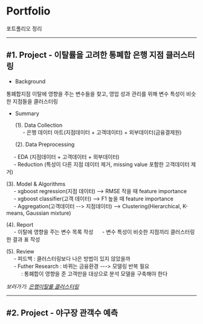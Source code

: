 Portfolio
================
포트폴리오 정리

***
<h2> #1. Project - 이탈률을 고려한 통폐합 은행 지점 클러스터링 </h2> 

- Background 
 <p>통폐합지점 이탈에 영향을 주는 변수들을 찾고, 영업 성과 관리를 위해 변수 특성이 비슷한 지점들을 클러스터링</p>

- Summary
	<p>(1). Data Collection <br/>
	&nbsp;&nbsp;&nbsp;&nbsp;&nbsp;- 은행 데이터 마트(지점데이터 + 고객데이터) + 외부데이터(금융결제원)</p>
	<p>(2). Data Preprocessing <br/>
&nbsp;&nbsp;&nbsp;&nbsp;&nbsp;- EDA (지점데이터 + 고객데이터 + 외부데이터) <br/>
&nbsp;&nbsp;&nbsp;&nbsp;&nbsp;- Reduction (특성이 다른 지점 데이터  제거, missing value 포함한 고객데이터 제거)</p>
	<p>(3). Model & Algorithms <br/>
&nbsp;&nbsp;&nbsp;&nbsp;&nbsp;- xgboost regression(지점 데이터) --> RMSE 작을 때 feature importance <br/>
&nbsp;&nbsp;&nbsp;&nbsp;&nbsp;- xgboost classifier(고객 데이터) --> F1 높을 때 feature importance<br/>
&nbsp;&nbsp;&nbsp;&nbsp;&nbsp;- Aggregation(고객데이터 --> 지점데이터) --> Clustering(Hierarchical, K-means, Gaussian mixture)</p>
	<p>(4). Report <br/>
&nbsp;&nbsp;&nbsp;&nbsp;&nbsp;- 이탈에 영향을 주는 변수 목록 작성
&nbsp;&nbsp;&nbsp;&nbsp;&nbsp;- 변수 특성이 비슷한 지점끼리 클러스터링한 결과 표 작성
	<p>(5). Review <br/>
&nbsp;&nbsp;&nbsp;&nbsp;&nbsp;- 피드백 : 클러스터링보다 나은 방법이 있지 않았을까<br/>
&nbsp;&nbsp;&nbsp;&nbsp;&nbsp;- Futher Research : 바뀌는 금융환경 ---> 모델링 반복 필요<br/>
&nbsp;&nbsp;&nbsp;&nbsp;&nbsp;&nbsp;&nbsp;&nbsp;&nbsp;&nbsp;: 통폐합이 영향을 준 고객만을 대상으로 분석 모델을 구축해야 한다

*보러가기: [은행이탈률 클러스터링](link)*
      
***
<h2> #2. Project - 야구장 관객수 예측 </h2> 



